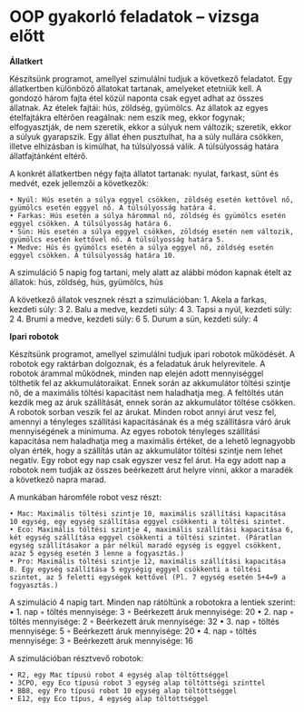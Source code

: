 # OOP gyakorló feladatok – vizsga előtt





**Állatkert**

Készítsünk programot, amellyel szimulálni tudjuk a következő feladatot. Egy állatkertben különböző állatokat tartanak, amelyeket etetniük kell. A gondozó három fajta étel közül naponta csak egyet adhat az összes állatnak. Az ételek fajtái: hús, zöldség, gyümölcs. Az állatok az egyes ételfajtákra eltérően reagálnak: nem eszik meg, ekkor fogynak; elfogyasztják, de nem szeretik, ekkor a súlyuk nem változik; szeretik, ekkor a súlyuk gyarapszik. Egy állat éhen pusztulhat, ha a súly nullára csökken, illetve elhízásban is kimúlhat, ha túlsúlyossá válik. A túlsúlyosság határa állatfajtánként eltérő. 

A konkrét állatkertben négy fajta állatot tartanak: nyulat, farkast, sünt és medvét, ezek jellemzői a következők: 

    • Nyúl: Hús esetén a súlya eggyel csökken, zöldség esetén kettővel nő, gyümölcs esetén eggyel nő. A túlsúlyosság határa 4.
    • Farkas: Hús esetén a súlya hárommal nő, zöldség és gyümölcs esetén eggyel csökken. A túlsúlyosság határa 6.
    • Sün: Hús esetén a súlya eggyel csökken, zöldség esetén nem változik, gyümölcs esetén kettővel nő. A túlsúlyosság határa 5.
    • Medve: Hús és gyümölcs esetén a súlya eggyel nő, zöldség esetén eggyel csökken. A túlsúlyosság határa 10.

A szimuláció 5 napig fog tartani, mely alatt az alábbi módon kapnak ételt az állatok:
hús, zöldség, hús, gyümölcs, hús

A következő állatok vesznek részt a szimulációban:
    1. Akela a farkas, kezdeti súly: 3
    2. Balu a medve, kezdeti súly: 4
    3. Tapsi a nyúl, kezdeti súly: 2
    4. Brumi a medve, kezdeti súly: 6
    5. Durum a sün, kezdeti súly: 4





**Ipari robotok**

Készítsünk programot, amellyel szimulálni tudjuk ipari robotok működését. A robotok egy raktárban dolgoznak, és a feladatuk áruk helyrevitele. A robotok árammal működnek, minden nap elején adott mennyiséggel tölthetik fel az akkumulátoraikat. Ennek során az akkumulátor töltési szintje nő, de a maximális töltési kapacitást nem haladhatja meg. A feltöltés után kezdik meg az áruk szállítását, ennek során az akkumulátor töltése csökken. A robotok sorban veszik fel az árukat. Minden robot annyi árut vesz fel, amennyi a tényleges szállítási kapacitásának és a még szállításra váró áruk mennyiségének a minimuma. Az egyes robotok tényleges szállítási kapacitása nem haladhatja meg a maximális értéket, de a lehető legnagyobb olyan érték, hogy a szállítás után az akkumulátor töltési szintje nem lehet negatív. Egy robot egy nap csak egyszer vesz fel árut. Ha egy adott nap a robotok nem tudják az összes beérkezett árut helyre vinni, akkor a maradék a következő napra marad.

A munkában háromféle robot vesz részt:

    • Mac: Maximális töltési szintje 10, maximális szállítási kapacitása 10 egység, egy egység szállítása eggyel csökkenti a töltési szintet.
    • Eco: Maximális töltési szintje 4, maximális szállítási kapacitása 6, két egység szállítása eggyel csökkenti a töltési szintet. (Páratlan egység szállításakor a pár nélkül maradó egység is eggyel csökkent, azaz 5 egység esetén 3 lenne a fogyasztás.) 
    • Pro: Maximális töltési szintje 12, maximális szállítási kapacitása 8. Egy egység szállítása 5 egységig eggyel csökkenti a töltési szintet, az 5 feletti egységek kettővel (Pl. 7 egység esetén 5+4=9 a fogyasztás.) 

A szimuláció 4 napig tart. Minden nap rátöltünk a robotokra a lentiek szerint:
    • 1. nap
        ◦ töltés mennyisége: 3
        ◦ Beérkezett áruk mennyisége: 20
    • 2. nap
        ◦ töltés mennyisége: 2
        ◦ Beérkezett áruk mennyisége: 32
    • 3. nap
        ◦ töltés mennyisége: 5
        ◦ Beérkezett áruk mennyisége: 20
    • 4. nap
        ◦ töltés mennyisége: 3
        ◦ Beérkezett áruk mennyisége: 16

A szimulációban résztvevő robotok:

    • R2, egy Mac típusú robot 4 egység alap töltöttséggel
    • 3CPO, egy Eco típusú robot 3 egység alap töltöttségi szinttel
    • BB8, egy Pro típusú robot 10 egység alap töltöttséggel
    • E12, egy Eco típus, 4 egység alap töltöttséggel

